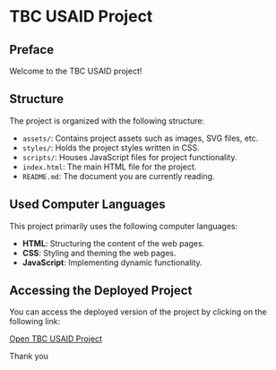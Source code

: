 # TBC USAID Project

## Preface

Welcome to the TBC USAID project! 

## Structure

The project is organized with the following structure:

- `assets/`: Contains project assets such as images, SVG files, etc.
- `styles/`: Holds the project styles written in CSS.
- `scripts/`: Houses JavaScript files for project functionality.
- `index.html`: The main HTML file for the project.
- `README.md`: The document you are currently reading.


## Used Computer Languages

This project primarily uses the following computer languages:

- **HTML**: Structuring the content of the web pages.
- **CSS**: Styling and theming the web pages.
- **JavaScript**: Implementing dynamic functionality.

## Accessing the Deployed Project

You can access the deployed version of the project by clicking on the following link:

[Open TBC USAID Project](https://tbc-x-usaid-project-eight.vercel.app/)

Thank you 
